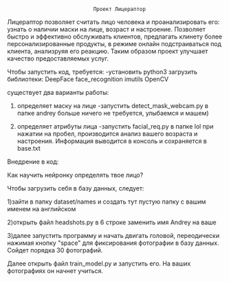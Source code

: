 								Проект Лицераптор
Лицераптор позволяет считать лицо человека и проанализировать его: узнать о наличии маски на лице, возраст и настроение.
Позволяет быстро и эффективно обслуживать клиентов, предлагать клинету более персонализированные продукты,
в режиме онлайн подстраиваться под клиента, анализруяя его реакцию. Таким образом проект улучшает качество предоставляемых услуг.

Чтобы запустить код, требуется:
-установить python3
загрузить библиотеки:
DeepFace
face_recognition
imutils
OpenCV

существует два варианты работы:

1) определяет маску на лице
-запустить detect_mask_webcam.py в папке andrey
больше ничего не требуется, улыбаемся и машем)
	
2) определяет атрибуты лица
-запустить facial_req.py в папке lol
при нажатии на пробел, производится анализ вашего возраста и настроения. Информация выводится в консоль и сохраняется в base.txt


Внедрение в код:

Как научить нейронку определять твое лицо? 

Чтобы загрузить себя в базу данных, следует: 

1)зайти в папку dataset/names и создать тут пустую папку с вашим именем на английском

2)открыть файл headshots.py в 6 строке заменить имя Andrey на ваше

3)далее запустить программу и начать двигать головой, переодически нажимая кнопку "space" для фиксирования фотографии в базу данных. Сойдет порядка 30 фотографий.

Далее открыть файл train_model.py и запустить его. На ваших фотографиях он начнет учиться.

